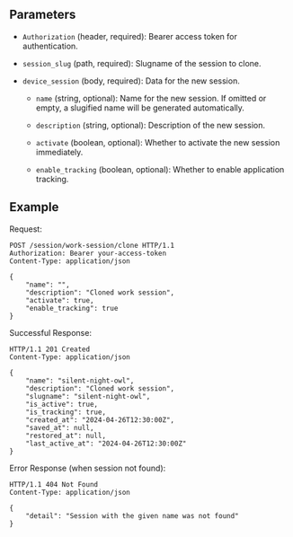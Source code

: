 ## Parameters

- `Authorization` (header, required): Bearer access token for authentication.

- `session_slug` (path, required): Slugname of the session to clone.

- `device_session` (body, required): Data for the new session.

    - `name` (string, optional): Name for the new session. If omitted or empty, a slugified name will be generated automatically.

    - `description` (string, optional): Description of the new session.

    - `activate` (boolean, optional): Whether to activate the new session immediately.

    - `enable_tracking` (boolean, optional): Whether to enable application tracking.

## Example

Request:

```http
POST /session/work-session/clone HTTP/1.1
Authorization: Bearer your-access-token
Content-Type: application/json

{ 
    "name": "", 
    "description": "Cloned work session", 
    "activate": true, 
    "enable_tracking": true 
}
```

Successful Response:

```http
HTTP/1.1 201 Created
Content-Type: application/json

{ 
    "name": "silent-night-owl", 
    "description": "Cloned work session", 
    "slugname": "silent-night-owl", 
    "is_active": true, 
    "is_tracking": true, 
    "created_at": "2024-04-26T12:30:00Z", 
    "saved_at": null, 
    "restored_at": null, 
    "last_active_at": "2024-04-26T12:30:00Z" 
}
```

Error Response (when session not found):

```http
HTTP/1.1 404 Not Found
Content-Type: application/json

{ 
    "detail": "Session with the given name was not found" 
}
```